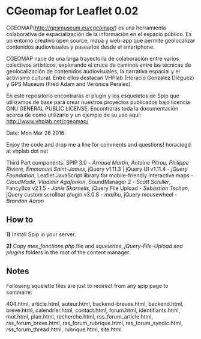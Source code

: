 CGeomap for Leaflet 0.02
========================


CGEOMAP(http://gpsmuseum.eu/cgeomap/) es una herramienta colaborativa de espacialización de la información en el espacio público. Es un entorno creativo open source, mapa y web-app que permite geolocalizar contenidos audiovisuales y pasearlos desde el smartphone.

CGEOMAP nace de una larga trayectoria de colaboración entre varios colectivos artísticos, explorando el cruce de caminos entre las técnicas de geolocalización de contenidos audiovisuales, la narrativa espacial y el activismo cultural. Entre ellos destacan VHPlab (Horacio González Diéguez) y GPS Museum (Fred Adam and Verónica Perales).

En este repositorio encontrarás el plugin y los esqueletos de Spip que utilizamos de base para crear nuestros proyectos publicados bajo licencia GNU GENERAL PUBLIC LICENSE. Encontrarás toda la documentación acerca de como utilizarlo y un ejemplo de su uso aquí: http://www.vhplab.net/cgeomap/

Date: Mon Mar 28 2016

Enjoy the code and drop me a line for comments and questions!
horaciogd at vhplab dot net

Third Part components: SPIP 3.0 - *Arnaud Martin, Antoine Pitrou, Philippe Riviere, Emmanuel Saint-James*, jQuery v1.11.3 | jQuery UI v1.11.4 - *jQuery Foundation*, Leaflet JavaScript library for mobile-friendly interactive maps - *CloudMade, Vladimir Agafonkin*, SoundManager 2 - *Scott Schiller*, FancyBox v2.1.5 - *Janis Skarnelis*, jQuery File Upload - *Sebastian Tschan*, jQuery custom scrollbar plugin v3.0.8 - *malihu*, jQuery mousewheel - *Brandon Aaron*
 


How to
------

**1)** Install Spip in your server.

**2)** Copy *mes_fonctions.php* file and *squelettes*, *jQuery-File-Upload* and *plugins* folders in the root of the content manager.


Notes
------

Following squelette files are just to  redirect from any spip page to sommaire:

404.html, article.html, auteur.html, backend-breves.html, backend.html, breve.html, calendrier.html, contact.html, forum.html, identifiants.html, mot.html, plan.html, recherche.html, rss_forum_article.html, rss_forum_breve.html, rss_forum_rubrique.html, rss_forum_syndic.html, rss_forum_thread.html, rubrique.html, site.html